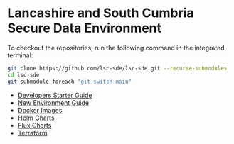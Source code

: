 # Lancashire and South Cumbria Secure Data Environment
To checkout the repositories, run the following command in the integrated terminal:

```bash
git clone https://github.com/lsc-sde/lsc-sde.git --recurse-submodules
cd lsc-sde
git submodule foreach "git switch main"
```

* [Developers Starter Guide](./Developers.md)
* [New Environment Guide](./New-Environment.md)
* [Docker Images](./docker/)
* [Helm Charts](./iac/helm/)
* [Flux Charts](./iac/flux/)
* [Terraform](./iac/k8s/)